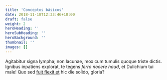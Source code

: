 ```yaml
---
title: 'Conceptos básicos'
date: 2018-11-18T12:33:46+10:00
draft: false
weight: 2
heroHeading: ''
heroSubHeading: ''
heroBackground: ''
thumbnail: ''
images: []
---
```


Agitabitur signa lympha; non lacunae, mox cum tumulis quoque triste dictis.
Ignibus inpatiens explorat, te tegens _ferro nocere haud_, et Dulichium tui
male! Quo sed [fuit flexit et](#vexant-achivi) hic die solido, gloria?


